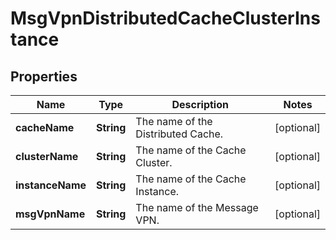 
# MsgVpnDistributedCacheClusterInstance

## Properties
Name | Type | Description | Notes
------------ | ------------- | ------------- | -------------
**cacheName** | **String** | The name of the Distributed Cache. |  [optional]
**clusterName** | **String** | The name of the Cache Cluster. |  [optional]
**instanceName** | **String** | The name of the Cache Instance. |  [optional]
**msgVpnName** | **String** | The name of the Message VPN. |  [optional]



